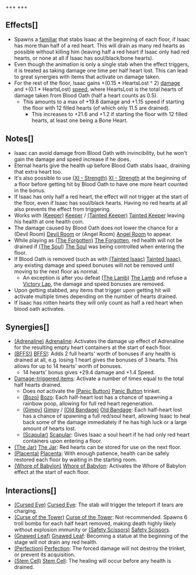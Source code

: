 +++
+++

Effects[]
---------


* Spawns a [familiar](/wiki/Familiar "Familiar") that stabs Isaac at the beginning of each floor, if Isaac has more than half of a red heart. This will drain as many red hearts as possible without killing him (leaving half a red heart if Isaac only had red hearts, or none at all if Isaac has soul/black/bone hearts).
* Even though the animation is only a single stab when the effect triggers, it is treated as taking damage one time per half heart lost. This can lead to great synergies with items that activate on damage taken.
* For the rest of the floor, Isaac gains +(0.15 * HeartsLost ^ 2) [damage](/wiki/Damage "Damage") and +(0.1 * HeartsLost) [speed](/wiki/Speed "Speed"), where HeartsLost is the total hearts of damage taken from Blood Oath (half a heart counts as 0.5).
	+ This amounts to a max of +19.8 damage and +1.15 speed if starting the floor with 12 filled hearts (of which only 11.5 are drained).
		- This increases to +21.6 and +1.2 if starting the floor with 12 filled hearts, at least one being a Bone Heart.


Notes[]
-------


* Isaac can avoid damage from Blood Oath with invincibility, but he won't gain the damage and speed increase if he does.
* Eternal hearts give the health up before Blood Oath stabs Isaac, draining that extra heart too.
* It's also possible to use [(XI - Strength)](/wiki/Cards_and_Runes "XI - Strength") [XI - Strength](/wiki/Cards_and_Runes "Cards and Runes") at the beginning of a floor before getting hit by Blood Oath to have one more heart counted in the bonus.
* If Isaac has only half a red heart, the effect will not trigger at the start of the floor, even if Isaac has soul/black hearts. Having no red hearts at all also prevents the effect from triggering.
* Works with  [(Keeper)](/wiki/Keeper "Keeper") [Keeper](/wiki/Keeper "Keeper") /  [(Tainted Keeper)](/wiki/Tainted_Keeper "Tainted Keeper") [Tainted Keeper](/wiki/Tainted_Keeper "Tainted Keeper") leaving his health at one health coin.
* The damage caused by Blood Oath does not lower the chance for a (Devil Room) [Devil Room](/wiki/Devil_Room "Devil Room") or (Angel Room) [Angel Room](/wiki/Angel_Room "Angel Room") to appear.
* While playing as  [(The Forgotten)](/wiki/The_Forgotten "The Forgotten") [The Forgotten](/wiki/The_Forgotten "The Forgotten"), red health will not be drained if  [(The Soul)](/wiki/The_Soul_(Character) "The Soul") [The Soul](/wiki/The_Soul_(Character) "The Soul (Character)") was being controlled when entering the floor.
* If Blood Oath is removed (such as with  [(Tainted Isaac)](/wiki/Tainted_Isaac "Tainted Isaac") [Tainted Isaac](/wiki/Tainted_Isaac "Tainted Isaac")), any existing damage and speed bonuses will not be removed until moving to the next floor as normal.
	+ An exception is after you defeat [(The Lamb)](/wiki/The_Lamb "The Lamb") [The Lamb](/wiki/The_Lamb "The Lamb") and refuse a [Victory Lap](/wiki/Victory_Lap "Victory Lap"), the damage and speed bonuses are removed.
* Upon getting stabbed, any items that trigger upon getting hit will activate multiple times depending on the number of hearts drained.
* If Isaac has rotten hearts they will only count as half a red heart when blood oath activates.


Synergies[]
-----------


* [(Adrenaline)](/wiki/Adrenaline "Adrenaline") [Adrenaline](/wiki/Adrenaline "Adrenaline"): Activates the damage up effect of Adrenaline for the resulting empty heart containers at the start of each floor.
* [(BFFS!)](/wiki/BFFS! "BFFS!") [BFFS!](/wiki/BFFS! "BFFS!"): Adds 2 full hearts' worth of bonuses if any health is drained at all, e.g. losing 1 heart gives the bonuses of 3 hearts. This allows for up to 14 hearts' worth of bonuses.
	+ 14 hearts' bonus gives +29.4 damage and +1.4 Speed.
* [Damage-triggered items](/wiki/Category:Damage-triggered_items "Category:Damage-triggered items"): Activate a number of times equal to the total half hearts drained.
	+ Does *not* activate the [(Panic Button)](/wiki/Panic_Button "Panic Button") [Panic Button](/wiki/Panic_Button "Panic Button") trinket.
	+ [(Bozo)](/wiki/Bozo "Bozo") [Bozo](/wiki/Bozo "Bozo"): Each half-heart lost has a chance of spawning a rainbow poop, allowing for full red heart regeneration.
	+ [(Gimpy)](/wiki/Gimpy "Gimpy") [Gimpy](/wiki/Gimpy "Gimpy") / [(Old Bandage)](/wiki/Old_Bandage "Old Bandage") [Old Bandage](/wiki/Old_Bandage "Old Bandage"): Each half-heart lost has a chance of spawning a full red/soul heart, allowing Isaac to heal back some of the damage immediately if he has high luck or a large amount of hearts lost.
	+ [(Scapular)](/wiki/Scapular "Scapular") [Scapular](/wiki/Scapular "Scapular"): Gives Isaac a soul heart if he had only red heart containers upon entering a floor.
* [(The Jar)](/wiki/The_Jar "The Jar") [The Jar](/wiki/The_Jar "The Jar"): Red hearts can be stored for use on the next floor.
* [(Placenta)](/wiki/Placenta "Placenta") [Placenta](/wiki/Placenta "Placenta"): With enough patience, health can be safely restored each floor by waiting in the starting room.
* [(Whore of Babylon)](/wiki/Whore_of_Babylon "Whore of Babylon") [Whore of Babylon](/wiki/Whore_of_Babylon "Whore of Babylon"): Activates the Whore of Babylon effect at the start of each floor.


Interactions[]
--------------


* [(Cursed Eye)](/wiki/Cursed_Eye "Cursed Eye") [Cursed Eye](/wiki/Cursed_Eye "Cursed Eye"): The stab will trigger the teleport if tears are charging.
* [(Curse of the Tower)](/wiki/Curse_of_the_Tower "Curse of the Tower") [Curse of the Tower](/wiki/Curse_of_the_Tower "Curse of the Tower"): Not recommended. Spawns 6 troll bombs for each half heart removed, making death highly likely without explosion immunity or [(Safety Scissors)](/wiki/Safety_Scissors "Safety Scissors") [Safety Scissors](/wiki/Safety_Scissors "Safety Scissors").
* [(Gnawed Leaf)](/wiki/Gnawed_Leaf "Gnawed Leaf") [Gnawed Leaf](/wiki/Gnawed_Leaf "Gnawed Leaf"): Becoming a statue at the beginning of the stage will not drain any red health.
* [(Perfection)](/wiki/Perfection "Perfection") [Perfection](/wiki/Perfection "Perfection"): The forced damage will not destroy the trinket, or prevent its acquisition.
* [(Stem Cell)](/wiki/Stem_Cell "Stem Cell") [Stem Cell](/wiki/Stem_Cell "Stem Cell"): The healing will occur before any health is drained.


